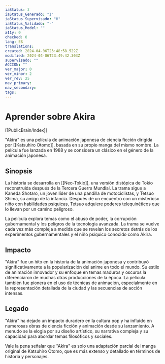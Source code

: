 ```yaml
---
iaStatus: 3
iaStatus_Generado: "I"
iaStatus_Supervisado: "H"
iaStatus_Validado: "-"
iaStatus_Model: ""
a11y: 0
checked: 0
lang: ES
translations: 
created: 2024-04-06T23:48:58.522Z
modified: 2024-04-06T23:49:42.303Z
supervisado: ""
ACCION: ""
ver_major: 0
ver_minor: 2
ver_rev: 25
nav_primary: 
nav_secondary: 
tags:
---
```

# Aprender sobre Akira

[[PublicBrain/Index]]

"Akira" es una película de animación japonesa de ciencia ficción dirigida por [[Katsuhiro Otomo]], basada en su propio manga del mismo nombre. La película fue lanzada en 1988 y se considera un clásico en el género de la animación japonesa.

## Sinopsis

La historia se desarrolla en [[Neo-Tokio]], una versión distópica de Tokio reconstruida después de la Tercera Guerra Mundial. La trama sigue a Kaneda Shotaro, un joven líder de una pandilla de motociclistas, y Tetsuo Shima, su amigo de la infancia. Después de un encuentro con un misterioso niño con habilidades psíquicas, Tetsuo adquiere poderes telequinéticos que lo llevan por un camino peligroso.

La película explora temas como el abuso de poder, la corrupción gubernamental y los peligros de la tecnología avanzada. La trama se vuelve cada vez más compleja a medida que se revelan los secretos detrás de los experimentos gubernamentales y el niño psíquico conocido como Akira.

## Impacto

"Akira" fue un hito en la historia de la animación japonesa y contribuyó significativamente a la popularización del anime en todo el mundo. Su estilo de animación innovador y su enfoque en temas maduros y oscuros la diferenciaron de muchas otras producciones de la época. La película también fue pionera en el uso de técnicas de animación, especialmente en la representación detallada de la ciudad y las secuencias de acción intensas.

## Legado

"Akira" ha dejado un impacto duradero en la cultura pop y ha influido en numerosas obras de ciencia ficción y animación desde su lanzamiento. A menudo se la elogia por su diseño artístico, su narrativa compleja y su capacidad para abordar temas filosóficos y sociales.

Vale la pena señalar que "Akira" es solo una adaptación parcial del manga original de Katsuhiro Otomo, que es más extenso y detallado en términos de historia y personajes.